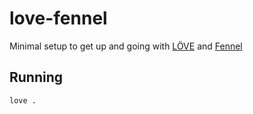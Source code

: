 love-fennel
===

Minimal setup to get up and going with [LÖVE](https://love2d.org/) and [Fennel](https://fennel-lang.org/)

Running
---

```sh
love .
```
